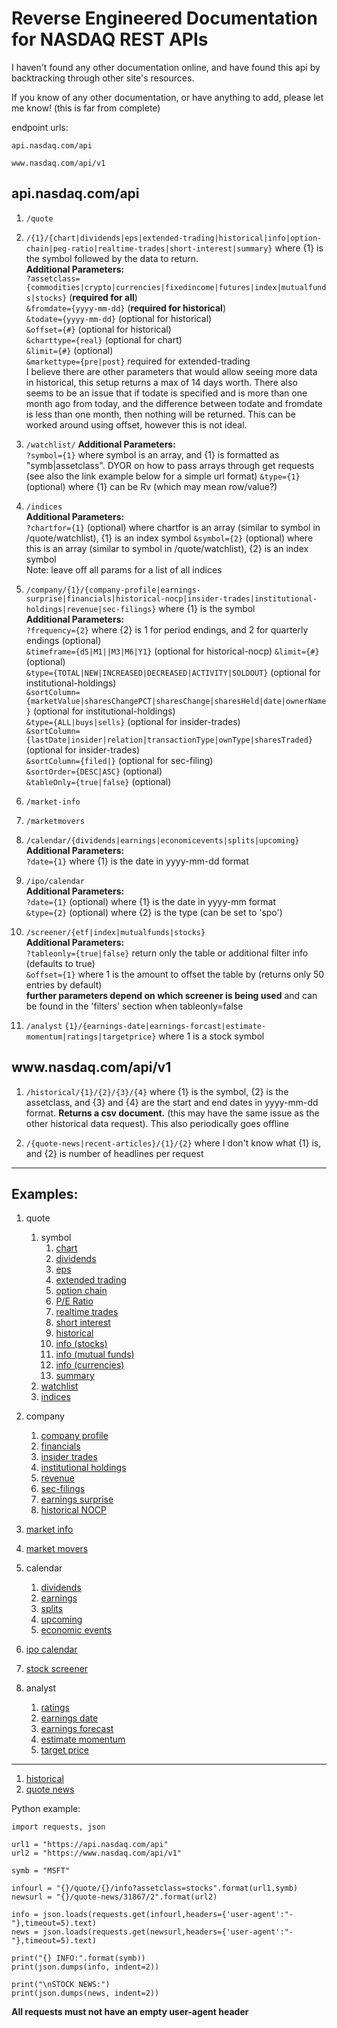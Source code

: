 # Reverse Engineered Documentation for NASDAQ REST APIs

I haven't found any other documentation online, and have found this api by backtracking through other site's resources.

If you know of any other documentation, or have anything to add, please let me know! (this is far from complete)


endpoint urls:

```api.nasdaq.com/api```

```www.nasdaq.com/api/v1```


## api.nasdaq.com/api

1. ```/quote```
  1. ```/{1}/{chart|dividends|eps|extended-trading|historical|info|option-chain|peg-ratio|realtime-trades|short-interest|summary}``` where {1} is the symbol followed by the data to return.  
    **Additional Parameters:**  
    ```?assetclass={commodities|crypto|currencies|fixedincome|futures|index|mutualfunds|stocks}``` (**required for all**)  
    ```&fromdate={yyyy-mm-dd}``` (**required for historical**)  
    ```&todate={yyyy-mm-dd}``` (optional for historical)  
    ```&offset={#}``` (optional for historical)  
    ```&charttype={real}``` (optional for chart)  
    ```&limit={#}``` (optional)  
    ```&markettype={pre|post}``` required for extended-trading  
    I believe there are other parameters that would allow seeing more data in historical, this setup returns a max of 14 days worth. There also seems to be an issue that if todate is specified and is more than one month ago from today, and the difference between todate and fromdate is less than one month, then nothing will be returned. This can be worked around using offset, however this is not ideal.
  2. ```/watchlist/```
    **Additional Parameters:**  
    ```?symbol={1}``` where symbol is an array, and {1} is formatted as "symb|assetclass". DYOR on how to pass arrays through get requests (see also the link example below for a simple url format)
    ```&type={1}``` (optional) where {1} can be Rv (which may mean row/value?)  
  3. ```/indices```  
    **Additional Parameters:**  
    ```?chartfor={1}``` (optional) where chartfor is an array (similar to symbol in /quote/watchlist), {1} is an index symbol
    ```&symbol={2}``` (optional) where this is an array (similar to symbol in /quote/watchlist), {2} is an index symbol  
    Note: leave off all params for a list of all indices

2. ```/company/{1}/{company-profile|earnings-surprise|financials|historical-nocp|insider-trades|institutional-holdings|revenue|sec-filings}``` where {1} is the symbol  
    **Additional Parameters:**  
    ```?frequency={2}``` where {2} is 1 for period endings, and 2 for quarterly endings (optional)  
    ```&timeframe={d5|M1||M3|M6|Y1}``` (optional for historical-nocp)
    ```&limit={#}``` (optional)  
    ```&type={TOTAL|NEW|INCREASED|DECREASED|ACTIVITY|SOLDOUT}``` (optional for institutional-holdings)  
    ```&sortColumn={marketValue|sharesChangePCT|sharesChange|sharesHeld|date|ownerName}``` (optional for institutional-holdings)  
    ```&type={ALL|buys|sells}``` (optional for insider-trades)  
    ```&sortColumn={lastDate|insider|relation|transactionType|ownType|sharesTraded}``` (optional for insider-trades)  
    ```&sortColumn={filed|}``` (optional for sec-filing)  
    ```&sortOrder={DESC|ASC}``` (optional)  
    ```&tableOnly={true|false}``` (optional)  

3. ```/market-info```

4. ```/marketmovers```

5. ```/calendar/{dividends|earnings|economicevents|splits|upcoming}```  
    **Additional Parameters:**  
    ```?date={1}``` where {1} is the date in yyyy-mm-dd format  

6. ```/ipo/calendar```  
    **Additional Parameters:**  
    ```?date={1}``` (optional) where {1} is the date in yyyy-mm format  
    ```&type={2}``` (optional) where {2} is the type (can be set to 'spo')  
    
7. ```/screener/{etf|index|mutualfunds|stocks}```  
    **Additional Parameters:**  
    ```?tableonly={true|false}``` return only the table or additional filter info (defaults to true)  
    ```&offset={1}``` where 1 is the amount to offset the table by (returns only 50 entries by default)   
    **further parameters depend on which screener is being used** and can be found in the 'filters' section when tableonly=false  
8. ```/analyst```
    ```{1}/{earnings-date|earnings-forcast|estimate-momentum|ratings|targetprice}``` where 1 is a stock symbol


## ww<span>w.</span>nasdaq.com/api/v1

1. ```/historical/{1}/{2}/{3}/{4}``` where {1} is the symbol, {2} is the assetclass, and {3} and {4} are the start and end dates in yyyy-mm-dd format. **Returns a csv document.** (this may have the same issue as the other historical data request). This also periodically goes offline

2. ```/{quote-news|recent-articles}/{1}/{2}``` where I don't know what {1} is, and {2} is number of headlines per request

---

## Examples:
1. quote  
    1. symbol  
        1. [chart](https://api.nasdaq.com/api/quote/MSFT/chart?assetclass=stocks)  
        2. [dividends](https://api.nasdaq.com/api/quote/MSFT/dividends?assetclass=stocks)  
        3. [eps](https://api.nasdaq.com/api/quote/MSFT/eps?assetclass=stocks)  
        4. [extended trading](https://api.nasdaq.com/api/quote/MSFT/extended-trading?assetclass=stocks&markettype=post)  
        5. [option chain](https://api.nasdaq.com/api/quote/MSFT/option-chain?assetclass=stocks)  
        6. [P/E Ratio](https://api.nasdaq.com/api/quote/MSFT/peg-ratio?assetclass=stocks)  
        7. [realtime trades](https://api.nasdaq.com/api/quote/MSFT/realtime-trades?assetclass=stocks)  
        8. [short interest](https://api.nasdaq.com/api/quote/MSFT/short-interest?assetclass=stocks)  
        9. [historical](https://api.nasdaq.com/api/quote/MSFT/historical?assetclass=stocks&fromdate=2020-10-15&offset=5)  
        10. [info (stocks)](https://api.nasdaq.com/api/quote/MSFT/info?assetclass=stocks)  
        11. [info (mutual funds)](https://api.nasdaq.com/api/quote/TRBCX/info?assetclass=stocks)  
        12. [info (currencies)](https://api.nasdaq.com/api/quote/EURUSD/info?assetclass=stocks)  
        13. [summary](https://api.nasdaq.com/api/quote/MSFT/summary?assetclass=stocks)  
    2. [watchlist](https://api.nasdaq.com/api/quote/watchlist?symbol[0]=btc|crypto&symbol[1]=msft|stocks)  
    3. [indices](https://api.nasdaq.com/api/quote/indices?symbol=ndx&chartfor=ndx)
  
2. company  
    1. [company profile](https://api.nasdaq.com/api/company/MSFT/company-profile)  
    2. [financials](https://api.nasdaq.com/api/company/MSFT/financials?frequency=1)  
    3. [insider trades](https://api.nasdaq.com/api/company/MSFT/insider-trades)  
    4. [institutional holdings](https://api.nasdaq.com/api/company/MSFT/institutional-holdings)  
    5. [revenue](https://api.nasdaq.com/api/company/MSFT/revenue)  
    6. [sec-filings](https://api.nasdaq.com/api/company/MSFT/sec-filings)  
    7. [earnings surprise](https://api.nasdaq.com/api/company/MSFT/earnings-surprise)  
    8. [historical NOCP](https://api.nasdaq.com/api/company/MSFT/historical-nocp)  
3. [market info](https://api.nasdaq.com/api/market-info)  
4. [market movers](https://api.nasdaq.com/api/marketmovers)  
5. calendar  
    1. [dividends](https://api.nasdaq.com/api/calendar/dividends)  
    2. [earnings](https://api.nasdaq.com/api/calendar/earnings)  
    3. [splits](https://api.nasdaq.com/api/calendar/splits)  
    4. [upcoming](https://api.nasdaq.com/api/calendar/upcoming)  
    5. [economic events](https://api.nasdaq.com/api/calendar/economicevents)  
6. [ipo calendar](https://api.nasdaq.com/api/ipo/calendar?date=2021-03&type=spo)  
7. [stock screener](https://api.nasdaq.com/api/screener/stocks?tableonly=false&region=north_america&country=united_states&exchange=NASDAQ)  
8. analyst
    1. [ratings](https://api.nasdaq.com/api/analyst/MSFT/ratings)  
    2. [earnings date](https://api.nasdaq.com/api/analyst/MSFT/earnings-date)  
    3. [earnings forecast](https://api.nasdaq.com/api/analyst/MSFT/earnings-forcast)  
    4. [estimate momentum](https://api.nasdaq.com/api/analyst/MSFT/estimate-momentum)  
    5. [target price](https://api.nasdaq.com/api/analyst/MSFT/targetprice)  
---
1. [historical](https://www.nasdaq.com/api/v1/historical/MSFT/stocks/2020-10-15/2020-11-23)  
2. [quote news](https://www.nasdaq.com/api/v1/quote-news/31867/5)  


Python example:
```
import requests, json

url1 = "https://api.nasdaq.com/api"
url2 = "https://www.nasdaq.com/api/v1"

symb = "MSFT"

infourl = "{}/quote/{}/info?assetclass=stocks".format(url1,symb)
newsurl = "{}/quote-news/31867/2".format(url2)

info = json.loads(requests.get(infourl,headers={'user-agent':"-"},timeout=5).text)
news = json.loads(requests.get(newsurl,headers={'user-agent':"-"},timeout=5).text)

print("{} INFO:".format(symb))
print(json.dumps(info, indent=2))

print("\nSTOCK NEWS:")
print(json.dumps(news, indent=2))
```

**All requests must not have an empty user-agent header**
